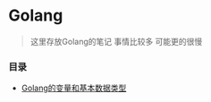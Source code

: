 # Golang

> 这里存放Golang的笔记 事情比较多 可能更的很慢

### 目录

- [Golang的变量和基本数据类型](https://docs.kulipoi.com/#/Golang/go01)

